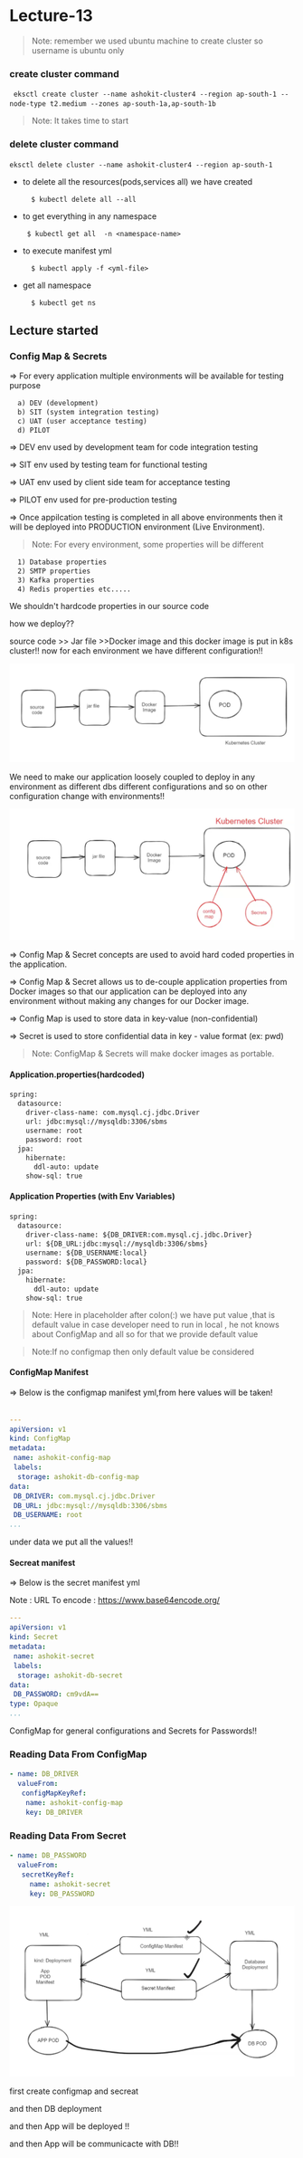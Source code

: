 # Lecture-13

>Note: remember we used ubuntu machine to create cluster so username is ubuntu only

### create cluster command

`
eksctl create cluster --name ashokit-cluster4 --region ap-south-1 --node-type t2.medium --zones ap-south-1a,ap-south-1b`

>Note: It takes time to start

### delete cluster command

`eksctl delete cluster --name ashokit-cluster4 --region ap-south-1
`


- to delete all the resources(pods,services all) we have created
        
        $ kubectl delete all --all

 - to get everything in any namespace

        $ kubectl get all  -n <namespace-name> 

- to execute manifest yml

        $ kubectl apply -f <yml-file>

- get all namespace

        $ kubectl get ns  

 ## Lecture started

 

###  Config Map & Secrets


=> For every application multiple environments will be available for testing purpose

      a) DEV (development)
      b) SIT (system integration testing)
      c) UAT (user acceptance testing)
      d) PILOT 

=> DEV env used by development team for code integration testing

=> SIT env used by testing team for functional testing      

=> UAT env used by client side team for acceptance testing

=> PILOT env used for pre-production testing

=> Once appilcation testing is completed in all above environments then it will be deployed into PRODUCTION environment (Live Environment).

>Note: For every environment, some properties will be different

      1) Database properties
      2) SMTP properties
      3) Kafka properties
      4) Redis properties etc.....

 We shouldn't hardcode properties in our source code 

how we deploy??

source code >> Jar file >>Docker image and this docker image is put in k8s cluster!! now for each environment we have different configuration!!

![alt text](image.png)

We need to make our application loosely coupled to deploy in any environment as different dbs different configurations and so on other configuration change with environments!!

![alt text](image-1.png)

=> Config Map & Secret concepts are used to avoid hard coded properties in the application.

=> Config Map & Secret allows us to de-couple application properties from Docker images so that our application can be deployed into any environment without making any changes for our Docker image.


=> Config Map is used to store data in key-value (non-confidential)

=> Secret is used to store confidential data in key - value format (ex: pwd)

>Note: ConfigMap & Secrets will make docker images as portable.

#### Application.properties(hardcoded)

```properties
spring:
  datasource:
    driver-class-name: com.mysql.cj.jdbc.Driver
    url: jdbc:mysql://mysqldb:3306/sbms
    username: root
    password: root
  jpa:
    hibernate:
      ddl-auto: update
    show-sql: true

```
#### Application Properties (with Env Variables)

```properties
spring:
  datasource:
    driver-class-name: ${DB_DRIVER:com.mysql.cj.jdbc.Driver}
    url: ${DB_URL:jdbc:mysql://mysqldb:3306/sbms}
    username: ${DB_USERNAME:local}
    password: ${DB_PASSWORD:local}
  jpa:
    hibernate:
      ddl-auto: update
    show-sql: true

```
 
>Note: Here in placeholder after colon(:) we have put value ,that is default value in case developer need to run in local , he not knows about ConfigMap and all so for that we provide default value

>Note:If no configmap then only default value be  considered

#### ConfigMap Manifest


 => Below is the configmap manifest yml,from here values will be taken!

 ```yml

---
apiVersion: v1
kind: ConfigMap
metadata:
  name: ashokit-config-map
  labels:
   storage: ashokit-db-config-map
data:
  DB_DRIVER: com.mysql.cj.jdbc.Driver
  DB_URL: jdbc:mysql://mysqldb:3306/sbms
  DB_USERNAME: root
...


 ```
 under data we put all the values!!
 
 #### Secreat manifest
 => Below is the secret manifest yml

Note : URL To encode : https://www.base64encode.org/



 ```yml
---
apiVersion: v1
kind: Secret
metadata:
  name: ashokit-secret
  labels:
   storage: ashokit-db-secret
data:
  DB_PASSWORD: cm9vdA==
type: Opaque  
...


 ```
ConfigMap for general configurations and Secrets for Passwords!!

 ### Reading Data From ConfigMap

```yml
- name: DB_DRIVER
  valueFrom:
   configMapKeyRef:
    name: ashokit-config-map
    key: DB_DRIVER
```


### Reading Data From Secret  

```yml
- name: DB_PASSWORD
  valueFrom:
   secretKeyRef:
     name: ashokit-secret
     key: DB_PASSWORD
```     

![alt text](image-2.png)

first create configmap and secreat

and then DB deployment 

and then App will be deployed !!

and then App will be communicacte with DB!!

